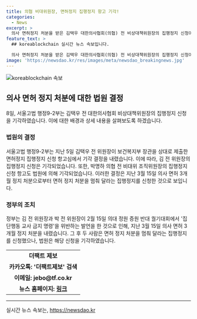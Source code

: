 ```yaml
---
title: 의협 비대위원장, 면허정지 집행정지 항고 기각!
categories:
  - News
excerpt: >
  의사 면허정지 처분을 받은 김택우 대한의사협회(의협) 전 비상대책위원장의 집행정지 신청이 법원에서 다시 기각되었다. 서울고법 행정9-2부는 지난 5일 면허정지 집행정지 신청 항고심에서 기각 결정했다. 정부는 두 사람이 의대 정원 증원 반대 궐기대회에서의 발언으로 의사 면허 3개월 정지 처분을 내렸고, 이에 대한 집행정지 신청은 모두 기각됐다. [더팩트 제보 받습니다]
feature_text: >
  ## koreablockchain 실시간 뉴스 속보입니다.

  의사 면허정지 처분을 받은 김택우 대한의사협회(의협) 전 비상대책위원장의 집행정지 신청이 법원에서 다시 기각되었다. 서울고법 행정9-2부는 지난 5일 면허정지 집행정지 신청 항고심에서 기각 결정했다. 정부는 두 사람이 의대 정원 증원 반대 궐기대회에서의 발언으로 의사 면허 3개월 정지 처분을 내렸고, 이에 대한 집행정지 신청은 모두 기각됐다. [더팩트 제보 받습니다]
image: 'https://newsdao.kr/res/images/meta/newsdao_breakingnews.jpg'
---
```


<p><img src="https://newsdao.kr/res/images/meta/newsdao_breakingnews.jpg" alt="koreablockchain 속보" /></p>

<h2 data-ke-size="size26">의사 면허 정지 처분에 대한 법원 결정</h2>

<p data-ke-size="size16">8일, 서울고법 행정9-2부는 김택우 전 대한의사협회 비상대책위원장의 집행정지 신청을 기각하였습니다. 이에 대한 배경과 상세 내용을 살펴보도록 하겠습니다.</p>

<h3>법원의 결정</h3>

<p data-ke-size="size16">서울고법 행정9-2부는 지난 5일 김택우 전 위원장이 보건복지부 장관을 상대로 제출한 면허정지 집행정지 신청 항고심에서 기각 결정을 내렸습니다. 이에 따라, 김 전 위원장의 집행정지 신청은 기각되었습니다. 또한, 박명하 의협 전 비대위 조직위원장의 집행정지 신청 항고도 법원에 의해 기각되었습니다. 이러한 결정은 지난 3월 15일 의사 면허 3개월 정지 처분으로부터 면허 정지 처분을 멈춰 달라는 집행정지를 신청한 것으로 보입니다.</p>

<h3>정부의 조치</h3>

<p data-ke-size="size16">정부는 김 전 위원장과 박 전 위원장이 2월 15일 의대 정원 증원 반대 궐기대회에서 '집단행동 교사 금지 명령'을 위반하는 발언을 한 것으로 인해, 지난 3월 15일 의사 면허 3개월 정지 처분을 내렸습니다. 그 후 두 사람은 면허 정지 처분을 멈춰 달라는 집행정지를 신청했으나, 법원은 해당 신청을 기각하였습니다.</p>

<table>
    <tr>
        <td style="text-align: center; height: 17px;"><b>더팩트 제보</b></td>
    </tr>
    <tr>
        <td style="text-align: center; height: 17px;"><b>카카오톡: '더팩트제보' 검색</b></td>
    </tr>
    <tr>
        <td style="text-align: center; height: 17px;"><b>이메일: jebo@tf.co.kr</b></td>
    </tr>
    <tr>
        <td style="text-align: center; height: 17px;"><b>뉴스 홈페이지: <a href="https://talk.tf.co.kr/bbs/report/write">링크</a></b></td>
    </tr>
</table>

<p><hr></p>
실시간 뉴스 속보는, <a href="https://newsdao.kr" rel="dofollow">https://newsdao.kr</a>


